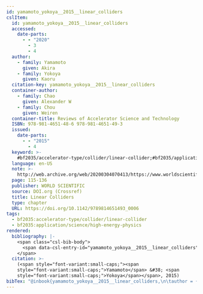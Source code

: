 ```yaml
---
id: yamamoto_yokoya__2015__linear_colliders
cslItem:
  id: yamamoto_yokoya__2015__linear_colliders
  accessed:
    date-parts:
      - - "2020"
        - 3
        - 4
  author:
    - family: Yamamoto
      given: Akira
    - family: Yokoya
      given: Kaoru
  citation-key: yamamoto_yokoya__2015__linear_colliders
  container-author:
    - family: Chao
      given: Alexander W
    - family: Chou
      given: Weiren
  container-title: Reviews of Accelerator Science and Technology
  ISBN: 978-981-4651-48-6 978-981-4651-49-3
  issued:
    date-parts:
      - - "2015"
        - 4
  keyword: >-
    #bf2035/accelerator-type/collider/linear-collider;#bf2035/application/science/high-energy-physics
  language: en-US
  note: >-
    http://web.archive.org/web/20200304070413/https://www.worldscientific.com/doi/abs/10.1142/9789814651493_0006
  page: 115-136
  publisher: WORLD SCIENTIFIC
  source: DOI.org (Crossref)
  title: Linear Colliders
  type: chapter
  URL: https://doi.org/10.1142/9789814651493_0006
tags:
  - bf2035:accelerator-type/collider/linear-collider
  - bf2035:application/science/high-energy-physics
rendered:
  bibliography: |-
    <span class="csl-bib-body">
      <span data-csl-entry-id="yamamoto_yokoya__2015__linear_colliders" class="csl-entry"><span class='author-bib'>Yamamoto, &#38; Yokoya, K.</span>. <span class='date-bib'>(2015)</span>. <span class='title'><b>Linear Colliders</b></span>. In Chao &#38; W. Chou, <i>Reviews of Accelerator Science and Technology</i> (S. 115–136). WORLD SCIENTIFIC. <span class='URL'><a href='https://doi.org/10.1142/9789814651493_0006'>LINK</a></span></span>
    </span>
  citation: >-
    (<span style="font-variant:small-caps;"><span
    style="font-variant:small-caps;">Yamamoto</span> &#38; <span
    style="font-variant:small-caps;">Yokoya</span></span>, 2015)
bibTex: "@inbook{yamamoto_yokoya__2015__linear_colliders,\n\tauthor = {Yamamoto, Akira and Yokoya, Kaoru},\n\tbooktitle = {Reviews of {Accelerator} {Science} and {Technology}},\n\tisbn = {978-981-4651-48-6 978-981-4651-49-3},\n\tyear = {2015},\n\tmonth = {4},\n\tnote = {http://web.archive.org/web/20200304070413/https://www.worldscientific.com/doi/abs/10.1142/9789814651493\\textunderscore{}0006},\n\tpages = {115--136},\n\tpublisher = {WORLD SCIENTIFIC},\n\ttitle = {Linear {Colliders}},\n\turl = {https://doi.org/10.1142/9789814651493_0006},\n}\n\n"
---
```

